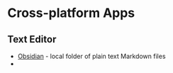 # Cross-platform Apps

## Text Editor

- [Obsidian](https://obsidian.md/) - local folder of plain text Markdown files
- 
